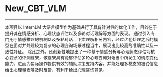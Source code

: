 # New_CBT_VLM
---
本项目以 InternLM 大语言模型作为基础进行了具有针对性的优化工作，目的在于提升其在情感分析、心理状态评估以及多轮对话理解等方面的表现。
通过引入专门用于情感推理的机制以及多轮对话上下文理解相关内容，经过优化处理之后的模型在面对并处理较为复杂的心理咨询场景过程当中，展现出比较高的准确性以及一致性特征。
除此之外，还创新性地提出了一种基于情感分析与心理状态评估为核心要点的评测框架，该框架具有能够评估多轮心理咨询对话当中所发生的情感变化能力，进而为实际操作提供有效的辅助决策支持内容。并能处理多模态的被试信息给出心理量表等及时反馈，有利于给出心理咨询意见。

